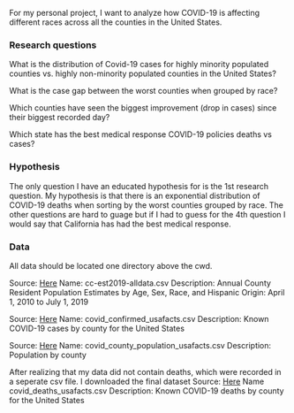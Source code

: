 For my personal project, I want to analyze how COVID-19 is affecting different races across all the counties in the United States. 


### Research questions

   What is the distribution of Covid-19 cases for highly minority populated counties vs. highly non-minority populated counties in the United States?

   What is the case gap between the worst counties when grouped by race?

   Which counties have seen the biggest improvement (drop in cases) since their biggest recorded day?

   Which state has the best medical response COVID-19 policies deaths vs cases?

### Hypothesis

The only question I have an educated hypothesis for is the 1st research question. My hypothesis is that there is an exponential distribution of COVID-19 deaths when sorting by the worst counties grouped by race. The other questions are hard to guage but if I had to guess for the 4th question I would say that California has had the best medical response.


### Data

All data should be located one directory above the cwd.

Source: [Here](https://www.census.gov/data/datasets/time-series/demo/popest/2010s-counties-detail.html)
Name: cc-est2019-alldata.csv
Description: Annual County Resident Population Estimates by Age, Sex, Race, and Hispanic Origin: April 1, 2010 to July 1, 2019

Source: [Here](https://usafacts.org/visualizations/coronavirus-covid-19-spread-map/)
Name: covid_confirmed_usafacts.csv
Description: Known COVID-19 cases by county for the United States

Source: [Here](https://usafacts.org/visualizations/coronavirus-covid-19-spread-map/)
Name: covid_county_population_usafacts.csv
Description: Population by county

After realizing that my data did not contain deaths, which were recorded in a seperate csv file. I downloaded the final dataset
Source: [Here](https://usafacts.org/visualizations/coronavirus-covid-19-spread-map/)
Name covid_deaths_usafacts.csv
Description: Known COVID-19 deaths by county for the United States
